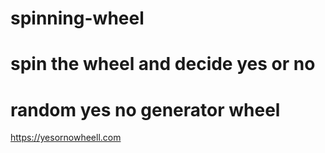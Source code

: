 # spinning-wheel
# spin the wheel and decide yes or no
# random yes no generator wheel
https://yesornowheell.com
